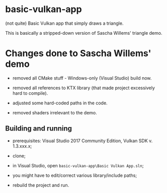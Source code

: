 # basic-vulkan-app

(not quite) Basic Vulkan app that simply draws a triangle.

This is basically a stripped-down version of Sascha Willems' triangle demo.

# Changes done to Sascha Willems' demo

- removed all CMake stuff - Windows-only (Visual Studio) build now.

- removed all references to KTX library (that made project excessively hard to compile).

- adjusted some hard-coded paths in the code.

- removed shaders irrelevant to the demo.

## Building and running

- prerequisites: Visual Studio 2017 Community Edition, Vulkan SDK v. 1.3.xxx.x;

- clone;

- in Visual Studio, open `basic-vulkan-app\Basic Vulkan App.sln`;

- you might have to edit/correct various library/include paths;

- rebuild the project and run.